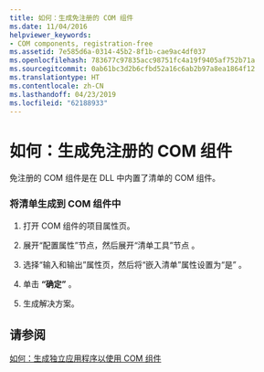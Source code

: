 ```yaml
---
title: 如何：生成免注册的 COM 组件
ms.date: 11/04/2016
helpviewer_keywords:
- COM components, registration-free
ms.assetid: 7e585d6a-0314-45b2-8f1b-cae9ac4df037
ms.openlocfilehash: 783677c97835acc98751fc4a19f9405af752b71a
ms.sourcegitcommit: 0ab61bc3d2b6cfbd52a16c6ab2b97a8ea1864f12
ms.translationtype: HT
ms.contentlocale: zh-CN
ms.lasthandoff: 04/23/2019
ms.locfileid: "62188933"
---
```

# <a name="how-to-build-registration-free-com-components"></a>如何：生成免注册的 COM 组件

免注册的 COM 组件是在 DLL 中内置了清单的 COM 组件。

### <a name="to-build-manifests-into-com-components"></a>将清单生成到 COM 组件中

1. 打开 COM 组件的项目属性页。

1. 展开“配置属性”节点，然后展开“清单工具”节点   。

1. 选择“输入和输出”属性页，然后将“嵌入清单”属性设置为“是”    。

1. 单击 **“确定”** 。

1. 生成解决方案。

## <a name="see-also"></a>请参阅

[如何：生成独立应用程序以使用 COM 组件](how-to-build-isolated-applications-to-consume-com-components.md)

